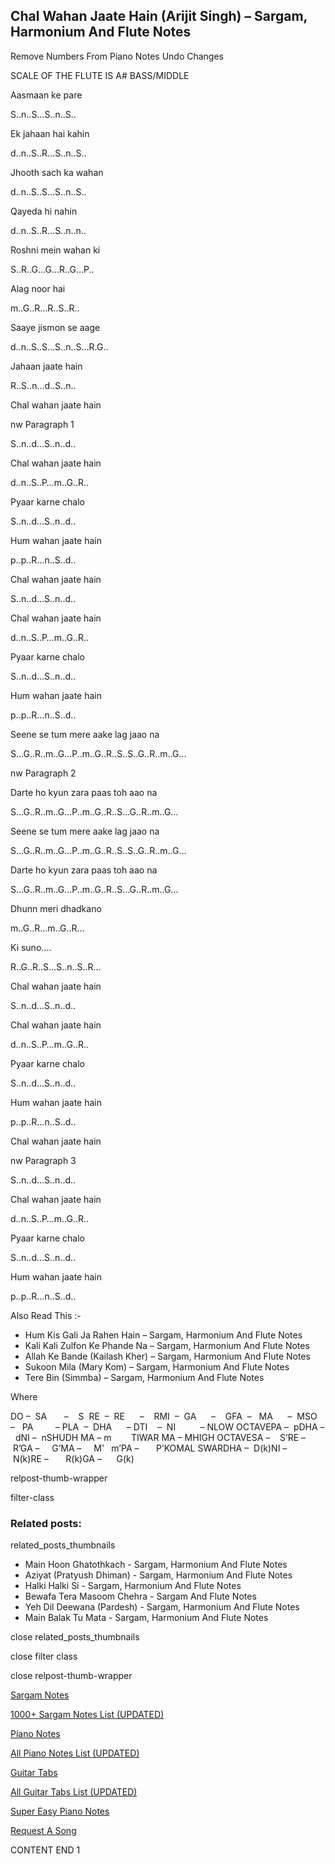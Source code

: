 
## Chal Wahan Jaate Hain (Arijit Singh) – Sargam, Harmonium And Flute Notes

Remove Numbers From Piano Notes
Undo Changes

SCALE OF THE FLUTE IS A# BASS/MIDDLE

Aasmaan ke pare

S..n..S…S..n..S..

Ek jahaan hai kahin

d..n..S..R…S..n..S..

Jhooth sach ka wahan

d..n..S..S…S..n..S..

Qayeda hi nahin

d..n..S..R…S..n..n..

Roshni mein wahan ki

S..R..G…G…R..G…P..

Alag noor hai

m..G..R…R..S..R..

Saaye jismon se aage

d..n..S..S…S..n..S…R.G..

Jahaan jaate hain

R..S..n…d..S..n..

Chal wahan jaate hain

nw Paragraph 1

S..n..d…S..n..d..

Chal wahan jaate hain

d..n..S..P…m..G..R..

Pyaar karne chalo

S..n..d…S..n..d..

Hum wahan jaate hain

p..p..R…n..S..d..

Chal wahan jaate hain

S..n..d…S..n..d..

Chal wahan jaate hain

d..n..S..P…m..G..R..

Pyaar karne chalo

S..n..d…S..n..d..

Hum wahan jaate hain

p..p..R…n..S..d..

Seene se tum mere aake lag jaao na

S…G..R..m..G…P..m..G..R..S..S..G..R..m..G…

nw Paragraph 2

Darte ho kyun zara paas toh aao na

S…G..R..m..G…P..m..G..R..S…G..R..m..G…

Seene se tum mere aake lag jaao na

S…G..R..m..G…P..m..G..R..S..S..G..R..m..G…

Darte ho kyun zara paas toh aao na

S…G..R..m..G…P..m..G..R..S…G..R..m..G…

Dhunn meri dhadkano

m..G..R…m..G..R…

Ki suno….

R..G..R..S…S..n..S..R…

Chal wahan jaate hain

S..n..d…S..n..d..

Chal wahan jaate hain

d..n..S..P…m..G..R..

Pyaar karne chalo

S..n..d…S..n..d..

Hum wahan jaate hain

p..p..R…n..S..d..

Chal wahan jaate hain

nw Paragraph 3

S..n..d…S..n..d..

Chal wahan jaate hain

d..n..S..P…m..G..R..

Pyaar karne chalo

S..n..d…S..n..d..

Hum wahan jaate hain

p..p..R…n..S..d..

Also Read This :-

* Hum Kis Gali Ja Rahen Hain – Sargam, Harmonium And Flute Notes
* Kali Kali Zulfon Ke Phande Na – Sargam, Harmonium And Flute Notes
* Allah Ke Bande (Kailash Kher) – Sargam, Harmonium And Flute Notes
* Sukoon Mila (Mary Kom) – Sargam, Harmonium And Flute Notes
* Tere Bin (Simmba) – Sargam, Harmonium And Flute Notes

Where

DO –  SA       –    S  RE  –  RE      –    RMI  –  GA      –    GFA  –   MA      –  MSO  –   PA         – PLA  –  DHA      – DTI    –  NI          – NLOW OCTAVEPA –  pDHA –  dNI –  nSHUDH MA – m        TIWAR MA – MHIGH OCTAVESA –    S’RE –     R’GA –     G’MA –     M’   m’PA –       P’KOMAL SWARDHA –  D(k)NI –       N(k)RE –       R(k)GA –      G(k)

relpost-thumb-wrapper

filter-class

### Related posts:

related_posts_thumbnails

* Main Hoon Ghatothkach - Sargam, Harmonium And Flute Notes
* Aziyat (Pratyush Dhiman) - Sargam, Harmonium And Flute Notes
* Halki Halki Si - Sargam, Harmonium And Flute Notes
* Bewafa Tera Masoom Chehra - Sargam And Flute Notes
* Yeh Dil Deewana (Pardesh) - Sargam, Harmonium And Flute Notes
* Main Balak Tu Mata - Sargam, Harmonium And Flute Notes

close related_posts_thumbnails

close filter class

close relpost-thumb-wrapper

[Sargam Notes](https://www.notationsworld.com/sargam-notes.html)

[1000+ Sargam Notes List (UPDATED)](https://www.notationsworld.com/all-songs-list-sargam-notes.html)

[Piano Notes](https://www.notationsworld.com/piano-notes.html)

[All Piano Notes List (UPDATED)](https://www.notationsworld.com/all-songs-list-piano-notes.html)

[Guitar Tabs](https://www.notationsworld.com/guitar-tabs.html)

[All Guitar Tabs List (UPDATED)](https://www.notationsworld.com/all-songs-list-guitar-tabs.html)

[Super Easy Piano Notes](https://studywall.in/)

[Request A Song](https://www.notationsworld.com/request-a-song.html)

CONTENT END 1

